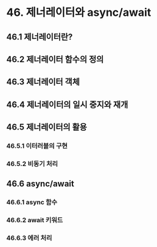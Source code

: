 # 46. 제너레이터와 async/await
## 46.1 제너레이터란?
## 46.2 제너레이터 함수의 정의
## 46.3 제너레이터 객체
## 46.4 제너레이터의 일시 중지와 재개
## 46.5 제너레이터의 활용
### 46.5.1 이터러블의 구현
### 46.5.2 비동기 처리
## 46.6 async/await
### 46.6.1 async 함수
### 46.6.2 await 키워드
### 46.6.3 에러 처리

